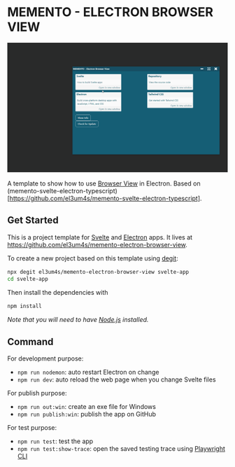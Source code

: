 # MEMENTO - ELECTRON BROWSER VIEW

![screenshot-01](github-images/electron-browser-view-01.gif)

A template to show how to use [Browser View](https://www.electronjs.org/docs/latest/api/browser-view) in Electron. Based on (memento-svelte-electron-typescript)[https://github.com/el3um4s/memento-svelte-electron-typescript].

## Get Started

This is a project template for [Svelte](https://svelte.dev) and [Electron](https://www.electronjs.org/) apps. It lives at https://github.com/el3um4s/memento-electron-browser-view.

To create a new project based on this template using [degit](https://github.com/Rich-Harris/degit):

```bash
npx degit el3um4s/memento-electron-browser-view svelte-app
cd svelte-app
```

Then install the dependencies with

```bash
npm install
```

_Note that you will need to have [Node.js](https://nodejs.org) installed._

## Command

For development purpose:

- `npm run nodemon`: auto restart Electron on change
- `npm run dev`: auto reload the web page when you change Svelte files

For publish purpose:

- `npm run out:win`: create an exe file for Windows
- `npm run publish:win`: publish the app on GitHub

For test purpose:

- `npm run test`: test the app
- `npm run test:show-trace`: open the saved testing trace using [Playwright CLI](https://playwright.dev/docs/trace-viewer)
